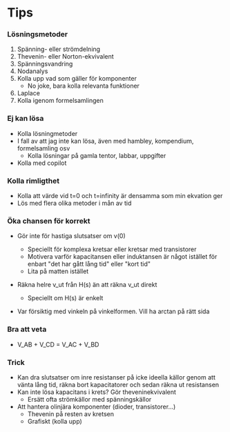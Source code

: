 # Tips
### Lösningsmetoder
1. Spänning- eller strömdelning
2. Thevenin- eller Norton-ekvivalent
3. Spänningsvandring
4. Nodanalys
5. Kolla upp vad som gäller för komponenter
    - No joke, bara kolla relevanta funktioner
6. Laplace
7. Kolla igenom formelsamlingen


### Ej kan lösa
- Kolla lösningmetoder
- I fall av att jag inte kan lösa, även med hambley, kompendium, formelsamling osv
    - Kolla lösningar på gamla tentor, labbar, uppgifter
- Kolla med copilot

### Kolla rimligthet
- Kolla att värde vid t=0 och t=infinity är densamma som min ekvation ger
- Lös med flera olika metoder i mån av tid

### Öka chansen för korrekt
- Gör inte för hastiga slutsatser om v(0)
    - Speciellt för komplexa kretsar eller kretsar med transistorer
    - Motivera varför kapacitansen eller induktansen är något istället för enbart "det har gått lång tid" eller "kort tid"
    - Lita på matten istället
- Räkna helre v_ut från H(s) än att räkna v_ut direkt
    - Speciellt om H(s) är enkelt

- Var försiktig med vinkeln på vinkelformen. Vill ha arctan på rätt sida

### Bra att veta
- V_AB  + V_CD = V_AC + V_BD

### Trick
- Kan dra slutsatser om inre resistanser på icke ideella källor genom att vänta lång tid, räkna bort kapacitatorer och sedan räkna ut resistansen
- Kan inte lösa kapacitans i krets? Gör theveninekvivalent
    - Ersätt ofta strömkällor med spänningskällor
- Att hantera olinjära komponenter (dioder, transistorer...)
    - Thevenin på resten av kretsen
    - Grafiskt  (kolla upp)
    